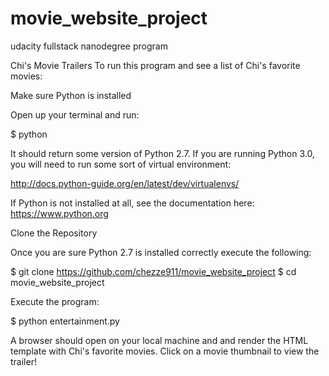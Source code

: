 # movie_website_project
udacity fullstack nanodegree program

Chi's Movie Trailers
To run this program and see a list of Chi's favorite movies:

Make sure Python is installed

Open up your terminal and run:

$ python

It should return some version of Python 2.7. 
If you are running Python 3.0, you will need to run some sort of virtual environment: 

http://docs.python-guide.org/en/latest/dev/virtualenvs/


If Python is not installed at all, see the documentation here: https://www.python.org

Clone the Repository

Once you are sure Python 2.7 is installed correctly execute the following:

$ git clone https://github.com/chezze911/movie_website_project
$ cd movie_website_project

Execute the program:

$ python entertainment.py

A browser should open on your local machine and and render the HTML template with Chi's favorite movies. 
Click on a movie thumbnail to view the trailer!
